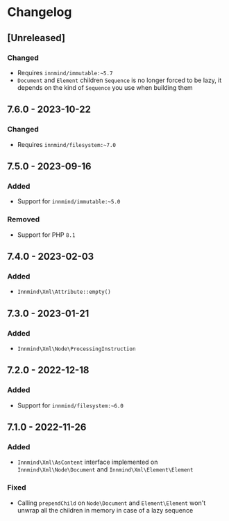 # Changelog

## [Unreleased]

### Changed

- Requires `innmind/immutable:~5.7`
- `Document` and `Element` children `Sequence` is no longer forced to be lazy, it depends on the kind of `Sequence` you use when building them

## 7.6.0 - 2023-10-22

### Changed

- Requires `innmind/filesystem:~7.0`

## 7.5.0 - 2023-09-16

### Added

- Support for `innmind/immutable:~5.0`

### Removed

- Support for PHP `8.1`

## 7.4.0 - 2023-02-03

### Added

- `Innmind\Xml\Attribute::empty()`

## 7.3.0 - 2023-01-21

### Added

- `Innmind\Xml\Node\ProcessingInstruction`

## 7.2.0 - 2022-12-18

### Added

- Support for `innmind/filesystem:~6.0`

## 7.1.0 - 2022-11-26

### Added

- `Innmind\Xml\AsContent` interface implemented on `Innmind\Xml\Node\Document` and `Innmind\Xml\Element\Element`

### Fixed

- Calling `prependChild` on `Node\Document` and `Element\Element` won't unwrap all the children in memory in case of a lazy sequence
